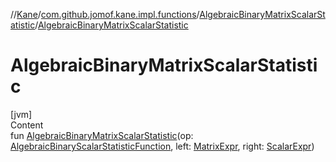 //[Kane](../../index.md)/[com.github.jomof.kane.impl.functions](../index.md)/[AlgebraicBinaryMatrixScalarStatistic](index.md)/[AlgebraicBinaryMatrixScalarStatistic](-algebraic-binary-matrix-scalar-statistic.md)



# AlgebraicBinaryMatrixScalarStatistic  
[jvm]  
Content  
fun [AlgebraicBinaryMatrixScalarStatistic](-algebraic-binary-matrix-scalar-statistic.md)(op: [AlgebraicBinaryScalarStatisticFunction](../-algebraic-binary-scalar-statistic-function/index.md), left: [MatrixExpr](../../com.github.jomof.kane/-matrix-expr/index.md), right: [ScalarExpr](../../com.github.jomof.kane/-scalar-expr/index.md))  



